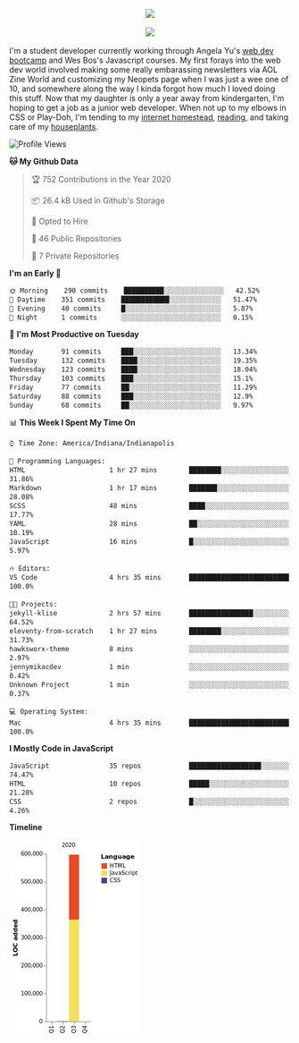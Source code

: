 <p align="center"><img src="https://i.imgur.com/wJsitMz.gif"></p>
<p align="center">
<img src="https://i.imgur.com/yc24RM2.png" width="400">
</p>

I'm a student developer currently working through Angela Yu's [web dev bootcamp](https://www.udemy.com/course/the-complete-web-development-bootcamp/) and Wes Bos's Javascript courses. My first forays into the web dev world involved making some really embarassing newsletters via AOL Zine World and customizing my Neopets page when I was just a wee one of 10, and somewhere along the way I kinda forgot how much I loved doing this stuff. Now that my daughter is only a year away from kindergarten, I'm hoping to get a job as a junior web developer. When not up to my elbows in CSS or Play-Doh, I'm tending to my [internet homestead](https://jennymikac.dev), [reading](https://www.goodreads.com/user/show/63139573-jenny-mikac), and taking care of my [houseplants](https://www.notion.so/codexvitae/Houseplants-3b1370377d9845dc8166373f166224b3).

<!--START_SECTION:waka-->
![Profile Views](http://img.shields.io/badge/Profile%20Views-1-blue)

**🐱 My Github Data** 

> 🏆 752 Contributions in the Year 2020
 > 
> 📦 26.4 kB Used in Github's Storage 
 > 
> 💼 Opted to Hire
 > 
> 📜 46 Public Repositories
 > 
> 🔑 7 Private Repositories 

**I'm an Early 🐤** 

```text
🌞 Morning    290 commits    ██████████░░░░░░░░░░░░░░░   42.52% 
🌆 Daytime    351 commits    ████████████░░░░░░░░░░░░░   51.47% 
🌃 Evening    40 commits     █░░░░░░░░░░░░░░░░░░░░░░░░   5.87% 
🌙 Night      1 commits      ░░░░░░░░░░░░░░░░░░░░░░░░░   0.15%

```
📅 **I'm Most Productive on Tuesday** 

```text
Monday       91 commits     ███░░░░░░░░░░░░░░░░░░░░░░   13.34% 
Tuesday      132 commits    ████░░░░░░░░░░░░░░░░░░░░░   19.35% 
Wednesday    123 commits    ████░░░░░░░░░░░░░░░░░░░░░   18.04% 
Thursday     103 commits    ███░░░░░░░░░░░░░░░░░░░░░░   15.1% 
Friday       77 commits     ██░░░░░░░░░░░░░░░░░░░░░░░   11.29% 
Saturday     88 commits     ███░░░░░░░░░░░░░░░░░░░░░░   12.9% 
Sunday       68 commits     ██░░░░░░░░░░░░░░░░░░░░░░░   9.97%

```


📊 **This Week I Spent My Time On** 

```text
⌚︎ Time Zone: America/Indiana/Indianapolis

💬 Programming Languages: 
HTML                     1 hr 27 mins        ████████░░░░░░░░░░░░░░░░░   31.86% 
Markdown                 1 hr 17 mins        ███████░░░░░░░░░░░░░░░░░░   28.08% 
SCSS                     48 mins             ████░░░░░░░░░░░░░░░░░░░░░   17.77% 
YAML                     28 mins             ██░░░░░░░░░░░░░░░░░░░░░░░   10.19% 
JavaScript               16 mins             █░░░░░░░░░░░░░░░░░░░░░░░░   5.97%

🔥 Editors: 
VS Code                  4 hrs 35 mins       █████████████████████████   100.0%

🐱‍💻 Projects: 
jekyll-klise             2 hrs 57 mins       ████████████████░░░░░░░░░   64.52% 
eleventy-from-scratch    1 hr 27 mins        ████████░░░░░░░░░░░░░░░░░   31.73% 
hawksworx-theme          8 mins              ░░░░░░░░░░░░░░░░░░░░░░░░░   2.97% 
jennymikacdev            1 min               ░░░░░░░░░░░░░░░░░░░░░░░░░   0.42% 
Unknown Project          1 min               ░░░░░░░░░░░░░░░░░░░░░░░░░   0.37%

💻 Operating System: 
Mac                      4 hrs 35 mins       █████████████████████████   100.0%

```

**I Mostly Code in JavaScript** 

```text
JavaScript               35 repos            ██████████████████░░░░░░░   74.47% 
HTML                     10 repos            █████░░░░░░░░░░░░░░░░░░░░   21.28% 
CSS                      2 repos             █░░░░░░░░░░░░░░░░░░░░░░░░   4.26%

```


**Timeline**

![Chart not found](https://github.com/maudlinmandrake/maudlinmandrake/blob/master/charts/bar_graph.png) 


<!--END_SECTION:waka-->
